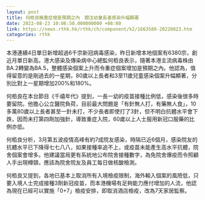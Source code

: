 ```yaml
---
layout: post
title: 何栢良稱重症增是預期之內　關注幼童長者感染升幅顯著
date: 2022-08-23 10:06:50.000000000 +08:00
link: https://news.rthk.hk/rthk/ch/component/k2/1663589-20220823.htm
categories: rthk
---
```


本港連續4日單日新增超過6千宗新冠病毒感染，昨日新增本地個案有6380宗，創近月單日新高。港大感染及傳染病中心總監何栢良表示，隨著本港主流病毒株由BA.2轉變為BA.5，整體感染個案上升而令重症個案增加是預期之內。他認為，值得留意的是剛過去的一星期，80歲以上長者和3至11歲兒童感染個案升幅顯著，分別比對上一星期增加200%和180%。

何栢良在本台節目《千禧年代》提到，一長一幼的疫苗接種比例低，感染後很多時要留院。他擔心公立醫院負荷，目前最大問題是「有針無人打，有藥無人食」，10多萬80歲以上長者甚至一針未打，不少長者即使打了3針，但不明白抗體水平會下跌，因而未打第四劑加強針，導致重症入院，60歲以上人士服用新冠口服藥的比例亦低。

何栢良分析，3月第五波疫情高峰有約7成院友感染，時隔已近6個月，感染院友的抗體水平已下降得七七八八，如果接種率追不上，或疫苗未能產生高水平抗體，院舍個案會增多。他建議當局更有系統地公布院舍接種數字，為免院舍爆疫而令照顧人手出現樽頸，應該為院舍院友及員工每日做核酸檢測。

何栢良又提到，各地已基本上取消所有入境檢疫限制，海外輸入個案的風險低，只要入境人士完成接種3劑新冠疫苗，而本港機場有足夠能力應付增加的人流，他認為現在已經可以實施「0+7」檢疫安排，即取消酒店檢疫，改為7天家居監察。
